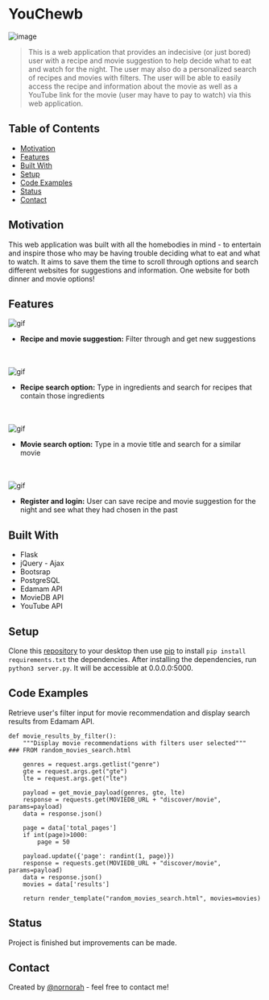
# YouChewb
![image](https://user-images.githubusercontent.com/44961747/68245152-430ed400-ffcb-11e9-87c2-4471d508a6d2.png)
> This is a web application that provides an indecisive (or just bored) user with a recipe and movie suggestion to help decide what to eat and watch for the night. The user may also do a personalized search of recipes and movies with filters. The user will be able to easily access the recipe and information about the movie as well as a YouTube link for the movie (user may have to pay to watch) via this web application. 

## Table of Contents
* [Motivation](#motivation)
* [Features](#features)
* [Built With](#built-with)
* [Setup](#setup)
* [Code Examples](#code-examples)
* [Status](#status)
* [Contact](#contact)

## Motivation
This web application was built with all the homebodies in mind - to entertain and inspire those who may be having trouble deciding what to eat and what to watch. It aims to save them the time to scroll through options and search different websites for suggestions and information. One website for both dinner and movie options!

## Features
![gif](https://media.giphy.com/media/ei4r1QGkj5BkE9XjUs/giphy.gif)
* **Recipe and movie suggestion:** Filter through and get new suggestions <br><br><br>

![gif](https://media.giphy.com/media/LNkRnqDDNPFRDFRNsl/giphy.gif)
* **Recipe search option:** Type in ingredients and search for recipes that contain those ingredients <br><br><br>

![gif](https://media.giphy.com/media/cmHbMuzxylGIAmZnVU/giphy.gif)
* **Movie search option:** Type in a movie title and search for a similar movie <br><br><br>

![gif](https://media.giphy.com/media/dU0jA0iTS3w86TFFe8/giphy.gif)
* **Register and login:** User can save recipe and movie suggestion for the night and see what they had chosen in the past

## Built With
* Flask
* jQuery - Ajax
* Bootsrap
* PostgreSQL
* Edamam API
* MovieDB API
* YouTube API

## Setup
Clone this [repository](https://github.com/nornorah/YouChewb) to your desktop then use [pip](https://pip.pypa.io/en/stable/) to install ```pip install requirements.txt``` the dependencies.
After installing the dependencies, run ``` python3 server.py ```. It will be accessible at 0.0.0.0:5000.

## Code Examples
Retrieve user's filter input for movie recommendation and display search results from Edamam API.
```@app.route('/display_movie_rec_by_filters')
def movie_results_by_filter():
    """Display movie recommendations with filters user selected"""
### FROM random_movies_search.html

    genres = request.args.getlist("genre")
    gte = request.args.get("gte")
    lte = request.args.get("lte")

    payload = get_movie_payload(genres, gte, lte)
    response = requests.get(MOVIEDB_URL + "discover/movie", params=payload)
    data = response.json()

    page = data['total_pages']
    if int(page)>1000:
        page = 50

    payload.update({'page': randint(1, page)})
    response = requests.get(MOVIEDB_URL + "discover/movie", params=payload)
    data = response.json()
    movies = data['results']

    return render_template("random_movies_search.html", movies=movies) 
```

## Status
Project is finished but improvements can be made.

## Contact
Created by [@nornorah](https://linkedin.com/in/norah-lee-8b8551164/) - feel free to contact me!
